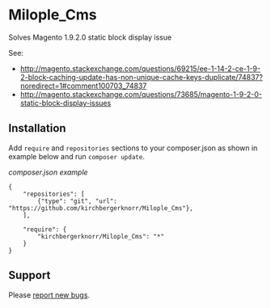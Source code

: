 # Milople_Cms

Solves Magento 1.9.2.0 static block display issue

See:
- http://magento.stackexchange.com/questions/69215/ee-1-14-2-ce-1-9-2-block-caching-update-has-non-unique-cache-keys-duplicate/74837?noredirect=1#comment100703_74837
- http://magento.stackexchange.com/questions/73685/magento-1-9-2-0-static-block-display-issues

## Installation

Add `require` and `repositories` sections to your composer.json as shown in example below and run `composer update`.

*composer.json example*

```
{
    "repositories": [
        {"type": "git", "url": "https://github.com/kirchbergerknorr/Milople_Cms"},
    ],
    
    "require": {
        "kirchbergerknorr/Milople_Cms": "*"
    }
}
```


## Support

Please [report new bugs](https://github.com/kirchbergerknorr/Milople_Cms/issues/new).

